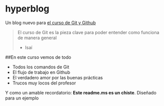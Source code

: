 # hyperblog
Un blog nuevo para [el curso de Git y Github](https://www.youtube.com/ "el curso de Git y Github")
>El curso de Git es la pieza clave para poder entender como funciona de manera general
> - Isaí

##En este curso vemos de todo
* Todos los comandos de Git
* El flujo de trabajo en Github
* El verdadero amor por las buenas prácticas
* Trucos muy locos del profesor

Y como un amable recordatorio: **Este readme.ms es un chiste**. Diseñado para un ejemplo